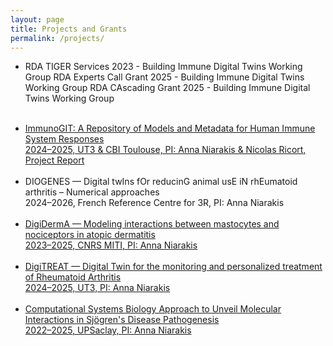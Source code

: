 ```yaml
---
layout: page
title: Projects and Grants
permalink: /projects/
---
```


<ul>
  <li>
    <p> RDA TIGER Services 2023 - Building Immune Digital Twins Working Group
        RDA Experts Call Grant 2025 - Building Immune Digital Twins Working Group
        RDA CAscading Grant 2025 - Building Immune Digital Twins Working Group
      <a href="https://www.rd-alliance.org/working-groups/rda-tiger/rda-tiger-services/" target="_blank">
    </p>
  </li>
  <br>  
<li>
    ImmunoGIT: A Repository of Models and Metadata for Human Immune System Responses<br>2024–2025, UT3 & CBI Toulouse, PI: Anna Niarakis & Nicolas Ricort, <a href="/files/ImmunoGit_Project_Report.pdf" target="_blank">Project Report</a>
  </li>
  <br>
  <li>
    DIOGENES — Digital twIns fOr reducinG animal usE iN rhEumatoid arthritis – Numerical approaches<br>2024–2026, French Reference Centre for 3R, PI: Anna Niarakis 
<a href="https://www.fc3r.com/en/digital-tools-3-2023.html" target="_blank">
  </li>
  <br>
  <li>
    DigiDermA — Modeling interactions between mastocytes and nociceptors in atopic dermatitis<br>2023–2025, CNRS MITI, PI: Anna Niarakis
<a href="https://miti.cnrs.fr/appel-a-projets/jumeaux-numeriques/" target="_blank"> 
  </li>
  <br>
  <li>
    DigiTREAT — Digital Twin for the monitoring and personalized treatment of Rheumatoid Arthritis<br>2024–2025, UT3, 
    PI: Anna Niarakis
  </li>
  <br>
  <li>
    Computational Systems Biology Approach to Unveil Molecular Interactions in Sjögren's Disease Pathogenesis<br>2022–2025, UPSaclay, PI: Anna Niarakis
  </li>
</ul>
